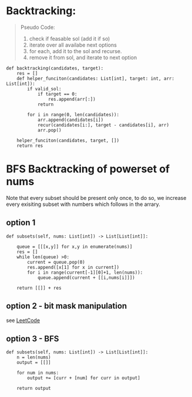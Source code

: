 # Backtracking:

> Pseudo Code:
> 1. check if feasable sol (add it if so)
> 2. iterate over all availabe next options
> 3. for each, add it to the sol and recurse.
> 4. remove it from sol, and iterate to next option
```
def backtracking(candidates, target):
    res = []
    def helper_funciton(candidates: List[int], target: int, arr: List[int]):
        if valid_sol:
            if target == 0:
                res.append(arr[:])
            return

        for i in range(0, len(candidates)):
            arr.append(candidates[i])
            recur(candidates[i:], target - candidates[i], arr)
            arr.pop()

    helper_funciton(candidates, target, [])
    return res
```


#  BFS Backtracking of powerset of nums
Note that every subset should be present only once, to do so, we increase every exisiting subset with numbers which follows in the arrary.

## option 1

```
def subsets(self, nums: List[int]) -> List[List[int]]:
    
    queue = [[[x,y]] for x,y in enumerate(nums)]
    res = []
    while len(queue) >0:
        current = queue.pop(0)
        res.append([x[1] for x in current])               
        for i in range(current[-1][0]+1, len(nums)):
            queue.append(current + [[i,nums[i]]])
    
    return [[]] + res
```

## option 2 - bit mask manipulation
see [LeetCode](https://leetcode.com/problems/subsets/solution/)

## option 3 - BFS
```
def subsets(self, nums: List[int]) -> List[List[int]]:
    n = len(nums)
    output = [[]]
    
    for num in nums:
        output += [curr + [num] for curr in output]
    
    return output
```
